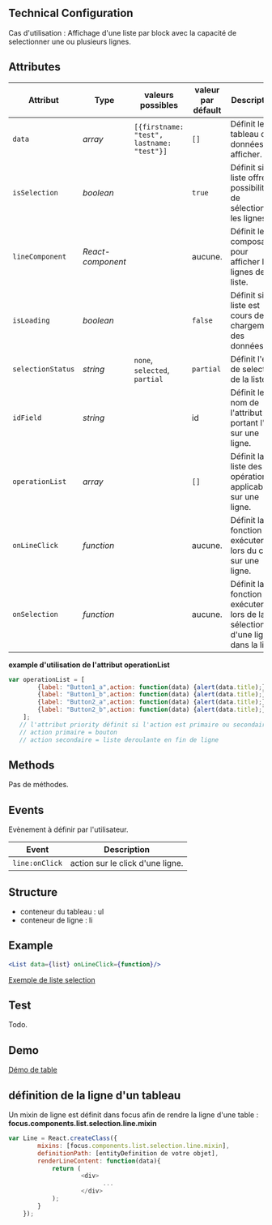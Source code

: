 ## Technical Configuration

Cas d'utilisation :
Affichage d'une liste par block avec la capacité de selectionner une ou plusieurs lignes.


## Attributes

<table>
	<thead>
        <tr>
            <th>Attribut</th>
            <th>Type</th>
            <th>valeurs possibles</th>
            <th>valeur par défault</th>
            <th>Description</th>
        </tr>
    </thead>
    <tbody>
        <tr>
            <td><code>data</code></td>
            <td><i>array</i></td>
            <td><code>[{firstname: "test", lastname: "test"}]</code></td>
            <td><code>[]</code></td>
            <td>Définit le tableau des données à afficher.</td>
        </tr>
        <tr>
            <td><code>isSelection</code></td>
            <td><i>boolean</i></td>
            <td></td>
            <td><code>true</code></td>
            <td>Définit si la liste offre la possibilité de sélectionner les lignes.</td>
        </tr>
        <tr>
            <td><code>lineComponent</code></td>
            <td><i>React-component</i></td>
            <td></td>
            <td>aucune.</td>
            <td>Définit le composant pour afficher les lignes de la liste.</td>
        </tr>
        <tr>
            <td><code>isLoading</code></td>
            <td><i>boolean</i></td>
            <td></td>
            <td><code>false</code></td>
            <td>Définit si la liste est cours de chargement des données.</td>
        </tr>
        <tr>
            <td><code>selectionStatus</code></td>
            <td><i>string</i></td>
            <td><code>none</code>, <code>selected</code>, <code>partial</code></td>
            <td><code>partial</code></td>
            <td>Définit l'état de selection de la liste.</td>
        </tr>
        <tr>
            <td><code>idField</code></td>
            <td><i>string</i></td>
            <td></td>
            <td>id</td>
            <td>Définit le nom de l'attribut portant l'id sur une ligne.</td>
        </tr>
        <tr>
            <td><code>operationList</code></td>
            <td><i>array</i></td>
            <td></td>
            <td><code>[]</code></td>
            <td>Définit la liste des opérations applicable sur une ligne.</td>
        </tr>
        <tr>
            <td><code>onLineClick</code></td>
            <td><i>function</i></td>
            <td></td>
            <td>aucune.</td>
            <td>Définit la fonction à exécuter lors du clic sur une ligne.</td>
        </tr>
        <tr>
            <td><code>onSelection</code></td>
            <td><i>function</i></td>
            <td></td>
            <td>aucune.</td>
            <td>Définit la fonction à exécuter lors de la sélection d'une ligne dans la liste.</td>
        </tr>
   </tbody>
</table>

**example d'utilisation de l'attribut operationList**
```javascript
var operationList = [
        {label: "Button1_a",action: function(data) {alert(data.title);},style: undefined,priority: 1},
        {label: "Button1_b",action: function(data) {alert(data.title);},style: undefined,priority: 1},
        {label: "Button2_a",action: function(data) {alert(data.title);},style: undefined,priority: 2},
        {label: "Button2_b",action: function(data) {alert(data.title);},style: undefined,priority: 2}
    ];
   // l'attribut priority définit si l'action est primaire ou secondaire
   // action primaire = bouton
   // action secondaire = liste deroulante en fin de ligne
```

## Methods

Pas de méthodes.

## Events

Evènement à définir par l'utilisateur.

Event           | Description
---             | ---
`line:onClick`  | action sur le click d'une ligne.

## Structure
- conteneur du tableau : ul
- conteneur de ligne : li

## Example
```jsx
<List data={list} onLineClick={function}/>
```

[Exemple de liste selection](https://github.com/KleeGroup/focus-components/blob/master/list/selection/example/index.html)
## Test
Todo.
## Demo
[Démo de table](http://kleegroup.github.io/focus-components/list/selection/example/)

## définition de la ligne d'un tableau
Un mixin de ligne est définit dans focus afin de rendre la ligne d'une table : **focus.components.list.selection.line.mixin**

```javascript
var Line = React.createClass({
        mixins: [focus.components.list.selection.line.mixin],
        definitionPath: [entityDefinition de votre objet],
        renderLineContent: function(data){
            return (
                    <div>
                          ...
                    </div>
            );
        }
    });
```